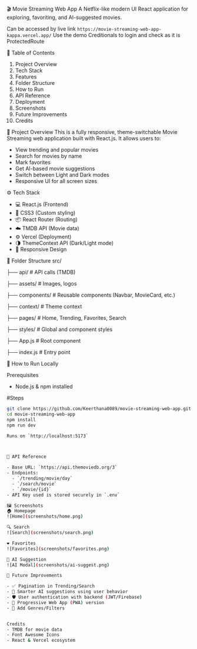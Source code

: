 🎬 Movie Streaming Web App
A Netflix-like modern UI React application for exploring, favoriting, and AI-suggested movies.

Can be accessed by live link `https://movie-streaming-web-app-kappa.vercel.app/`
Use the demo Creditionals to login and check as it is ProtectedRoute

📌 Table of Contents
1. Project Overview  
2. Tech Stack  
3. Features  
4. Folder Structure  
5. How to Run  
6. API Reference  
7. Deployment  
8. Screenshots  
9. Future Improvements  
10. Credits


🧠 Project Overview
This is a fully responsive, theme-switchable Movie Streaming web application built with React.js. It allows users to:
- View trending and popular movies
- Search for movies by name
- Mark favorites
- Get AI-based movie suggestions
- Switch between Light and Dark modes
- Responsive UI for all screen sizes


⚙️ Tech Stack
- 💻 React.js (Frontend)
- 🎨 CSS3 (Custom styling)
- 📦 React Router (Routing)
- ☁️ TMDB API (Movie data)
- ⚙️ Vercel (Deployment)
- 🌗 ThemeContext API (Dark/Light mode)
- 📱 Responsive Design

📁 Folder Structure
src/

├── api/              # API calls (TMDB)

├── assets/           # Images, logos

├── components/       # Reusable components (Navbar, MovieCard, etc.)

├── context/          # Theme context

├── pages/            # Home, Trending, Favorites, Search

├── styles/           # Global and component styles

├── App.js            # Root component

├── index.js          # Entry point


🚀 How to Run Locally

Prerequisites
- Node.js & npm installed

#Steps
```bash
git clone https://github.com/Keerthana0089/movie-streaming-web-app.git
cd movie-streaming-web-app
npm install
npm run dev

Runs on `http://localhost:5173`



📡 API Reference

- Base URL: `https://api.themoviedb.org/3`
- Endpoints:
  - `/trending/movie/day`
  - `/search/movie`
  - `/movie/{id}`
- API Key used is stored securely in `.env`

🖼️ Screenshots
🏠 Homepage  
![Home](screenshots/home.png)

🔍 Search  
![Search](screenshots/search.png)

❤️ Favorites  
![Favorites](screenshots/favorites.png)

🤖 AI Suggestion  
![AI Modal](screenshots/ai-suggest.png)

🔧 Future Improvements

- ✅ Pagination in Trending/Search
- 🧠 Smarter AI suggestions using user behavior
- 🛡️ User authentication with backend (JWT/Firebase)
- 📱 Progressive Web App (PWA) version
- 🧩 Add Genres/Filters


Credits
- TMDB for movie data
- Font Awesome Icons
- React & Vercel ecosystem
